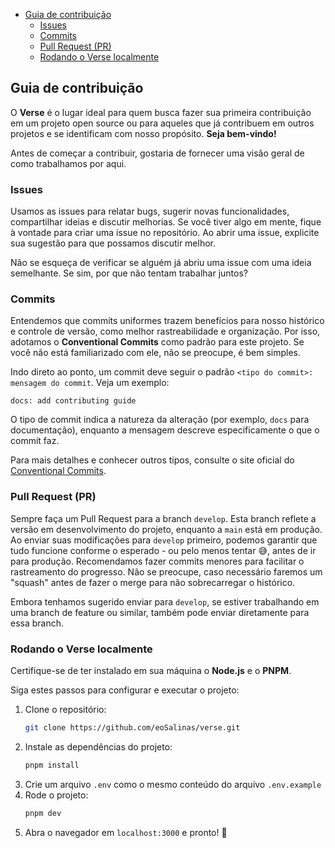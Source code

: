 <!--toc:start-->

- [Guia de contribuição](#guia-de-contribuição)
  - [Issues](#issues)
  - [Commits](#commits)
  - [Pull Request (PR)](#pull-request-pr)
  - [Rodando o Verse localmente](#rodando-o-verse-localmente)
  <!--toc:end-->

## Guia de contribuição

O **Verse** é o lugar ideal para quem busca fazer sua primeira contribuição em um projeto open source ou para aqueles que já contribuem em outros projetos e se identificam com nosso propósito. **Seja bem-vindo!**

Antes de começar a contribuir, gostaria de fornecer uma visão geral de como trabalhamos por aqui.

### Issues

Usamos as issues para relatar bugs, sugerir novas funcionalidades, compartilhar ideias e discutir melhorias. Se você tiver algo em mente, fique à vontade para criar uma issue no repositório. Ao abrir uma issue, explicite sua sugestão para que possamos discutir melhor.

Não se esqueça de verificar se alguém já abriu uma issue com uma ideia semelhante. Se sim, por que não tentam trabalhar juntos?

### Commits

Entendemos que commits uniformes trazem benefícios para nosso histórico e controle de versão, como melhor rastreabilidade e organização. Por isso, adotamos o **Conventional Commits** como padrão para este projeto. Se você não está familiarizado com ele, não se preocupe, é bem simples.

Indo direto ao ponto, um commit deve seguir o padrão `<tipo do commit>: mensagem do commit`. Veja um exemplo:

`docs: add contributing guide`

O tipo de commit indica a natureza da alteração (por exemplo, `docs` para documentação), enquanto a mensagem descreve especificamente o que o commit faz.

Para mais detalhes e conhecer outros tipos, consulte o site oficial do [Conventional Commits](https://www.conventionalcommits.org/en/v1.0.0/).

### Pull Request (PR)

Sempre faça um Pull Request para a branch `develop`. Esta branch reflete a versão em desenvolvimento do projeto, enquanto a `main` está em produção. Ao enviar suas modificações para `develop` primeiro, podemos garantir que tudo funcione conforme o esperado - ou pelo menos tentar 😅, antes de ir para produção. Recomendamos fazer commits menores para facilitar o rastreamento do progresso. Não se preocupe, caso necessário faremos um "squash" antes de fazer o merge para não sobrecarregar o histórico.

Embora tenhamos sugerido enviar para `develop`, se estiver trabalhando em uma branch de feature ou similar, também pode enviar diretamente para essa branch.

### Rodando o Verse localmente

Certifique-se de ter instalado em sua máquina o **Node.js** e o **PNPM**.

Siga estes passos para configurar e executar o projeto:

1. Clone o repositório:
   ```bash
   git clone https://github.com/eoSalinas/verse.git
   ```
2. Instale as dependências do projeto:
   ```bash
   pnpm install
   ```
3. Crie um arquivo `.env` como o mesmo conteúdo do arquivo `.env.example`
4. Rode o projeto:
   ```bash
   pnpm dev
   ```
5. Abra o navegador em `localhost:3000` e pronto! 🎉

